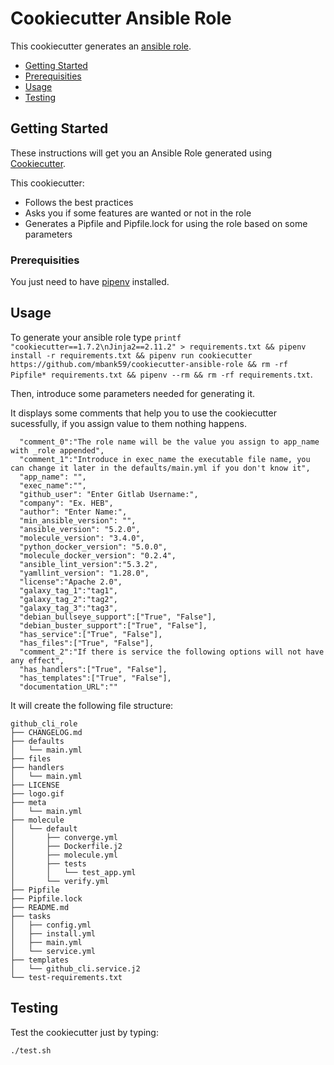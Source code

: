 # Cookiecutter Ansible Role

This cookiecutter generates an [ansible role](https://docs.ansible.com/ansible/latest/user_guide/playbooks_reuse_roles.html).

- [Getting Started](#getting-started)
- [Prerequisities](#prerequisities)
- [Usage](#usage)
- [Testing](#testing)

## Getting Started
These instructions will get you an Ansible Role generated using [Cookiecutter](https://github.com/cookiecutter/cookiecutter). 

This cookiecutter:
* Follows the best practices 
* Asks you if some features are wanted or not in the role
* Generates a Pipfile and Pipfile.lock for using the role based on some parameters

### Prerequisities

You just need to have [pipenv](https://github.com/pypa/pipenv) installed.

## Usage

To generate your ansible role type ```printf "cookiecutter==1.7.2\nJinja2==2.11.2" > requirements.txt && pipenv install -r requirements.txt && pipenv run cookiecutter https://github.com/mbank59/cookiecutter-ansible-role && rm -rf Pipfile*
requirements.txt && pipenv --rm && rm -rf requirements.txt```.

Then, introduce some parameters needed for generating it. 

It displays some comments that help you to use the cookiecutter sucessfully, if you assign value to them nothing happens.

```
  "comment_0":"The role name will be the value you assign to app_name with _role appended",
  "comment_1":"Introduce in exec_name the executable file name, you can change it later in the defaults/main.yml if you don't know it",
  "app_name": "",
  "exec_name":"",
  "github_user": "Enter Gitlab Username:",
  "company": "Ex. HEB",
  "author": "Enter Name:",
  "min_ansible_version": "",
  "ansible_version": "5.2.0",
  "molecule_version": "3.4.0",
  "python_docker_version": "5.0.0",
  "molecule_docker_version": "0.2.4",
  "ansible_lint_version":"5.3.2",
  "yamllint_version": "1.28.0",
  "license":"Apache 2.0",
  "galaxy_tag_1":"tag1",
  "galaxy_tag_2":"tag2",
  "galaxy_tag_3":"tag3",
  "debian_bullseye_support":["True", "False"],
  "debian_buster_support":["True", "False"],
  "has_service":["True", "False"],
  "has_files":["True", "False"],
  "comment_2":"If there is service the following options will not have any effect",
  "has_handlers":["True", "False"],
  "has_templates":["True", "False"],
  "documentation_URL":""
```

It will create the following file structure:

```
github_cli_role
├── CHANGELOG.md
├── defaults
│   └── main.yml
├── files
├── handlers
│   └── main.yml
├── LICENSE
├── logo.gif
├── meta
│   └── main.yml
├── molecule
│   └── default
│       ├── converge.yml
│       ├── Dockerfile.j2
│       ├── molecule.yml
│       ├── tests
│       │   └── test_app.yml
│       └── verify.yml
├── Pipfile
├── Pipfile.lock
├── README.md
├── tasks
│   ├── config.yml
│   ├── install.yml
│   ├── main.yml
│   └── service.yml
├── templates
│   └── github_cli.service.j2
└── test-requirements.txt
```

## Testing 

Test the cookiecutter just by typing:

```./test.sh```
